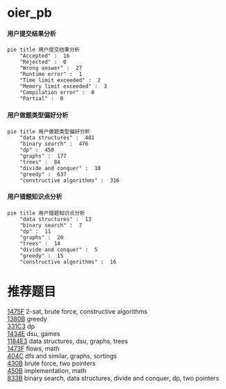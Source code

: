 # oier_pb

<!-- tabs:start -->



#### **用户提交结果分析**

```mermaid
pie title 用户提交结果分析
    "Accepted" :  16
    "Rejected" :  0
    "Wrong answer" :  27
    "Runtime error" :  1
    "Time limit exceeded" :  2
    "Memory limit exceeded" :  3
    "Compilation error" :  0
    "Partial" :  0
```

#### **用户做题类型偏好分析**

```mermaid
pie title 用户做题类型偏好分析
    "data structures" :  481
    "binary search" :  476
    "dp" :  450
    "graphs" :  177
    "trees" :  84
    "divide and conquer" :  10
    "greedy" :  637
    "constructive algorithms" :  316
```
#### **用户错题知识点分析**

```mermaid
pie title 用户错题知识点分析
    "data structures" :  13
    "binary search" :  7
    "dp" :  11
    "graphs" :  20
    "trees" :  14
    "divide and conquer" :  5
    "greedy" :  15
    "constructive algorithms" :  16
```



<!-- tabs:end -->
# 推荐题目
[1475F](https://codeforces.com/contest/1475/problem/F)		2-sat,
                        brute force,
                        constructive algorithms		  
[1380B](https://codeforces.com/contest/1380/problem/B)		greedy		  
[331C3](https://codeforces.com/contest/331C/problem/3)		dp		  
[1434E](https://codeforces.com/contest/1434/problem/E)		dsu,
                        games		  
[1184E3](https://codeforces.com/contest/1184E/problem/3)		data structures,
                        dsu,
                        graphs,
                        trees		  
[1473F](https://codeforces.com/contest/1473/problem/F)		flows,
                        math		  
[404C](https://codeforces.com/contest/404/problem/C)		dfs and similar,
                        graphs,
                        sortings		  
[430B](https://codeforces.com/contest/430/problem/B)		brute force,
                        two pointers		  
[450B](https://codeforces.com/contest/450/problem/B)		implementation,
                        math		  
[833B](https://codeforces.com/contest/833/problem/B)		binary search,
                        data structures,
                        divide and conquer,
                        dp,
                        two pointers		  
